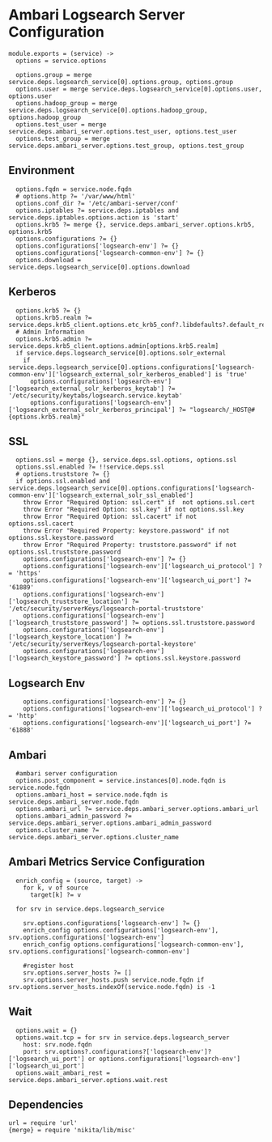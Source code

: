 
# Ambari Logsearch Server Configuration

    module.exports = (service) ->
      options = service.options

      options.group = merge service.deps.logsearch_service[0].options.group, options.group
      options.user = merge service.deps.logsearch_service[0].options.user, options.user
      options.hadoop_group = merge service.deps.logsearch_service[0].options.hadoop_group, options.hadoop_group
      options.test_user = merge service.deps.ambari_server.options.test_user, options.test_user
      options.test_group = merge service.deps.ambari_server.options.test_group, options.test_group

## Environment

      options.fqdn = service.node.fqdn
      # options.http ?= '/var/www/html'
      options.conf_dir ?= '/etc/ambari-server/conf'
      options.iptables ?= service.deps.iptables and service.deps.iptables.options.action is 'start'
      options.krb5 ?= merge {}, service.deps.ambari_server.options.krb5, options.krb5
      options.configurations ?= {}
      options.configurations['logsearch-env'] ?= {}
      options.configurations['logsearch-common-env'] ?= {}
      options.download = service.deps.logsearch_service[0].options.download

## Kerberos

      options.krb5 ?= {}
      options.krb5.realm ?= service.deps.krb5_client.options.etc_krb5_conf?.libdefaults?.default_realm
      # Admin Information
      options.krb5.admin ?= service.deps.krb5_client.options.admin[options.krb5.realm]
      if service.deps.logsearch_service[0].options.solr_external
        if service.deps.logsearch_service[0].options.configurations['logsearch-common-env']['logsearch_external_solr_kerberos_enabled'] is 'true'
          options.configurations['logsearch-env']['logsearch_external_solr_kerberos_keytab'] ?= '/etc/security/keytabs/logsearch.service.keytab'
          options.configurations['logsearch-env']['logsearch_external_solr_kerberos_principal'] ?= "logsearch/_HOST@#{options.krb5.realm}"

## SSL
  
      options.ssl = merge {}, service.deps.ssl.options, options.ssl 
      options.ssl.enabled ?= !!service.deps.ssl
      # options.truststore ?= {}
      if options.ssl.enabled and service.deps.logsearch_service[0].options.configurations['logsearch-common-env']['logsearch_external_solr_ssl_enabled']
        throw Error "Required Option: ssl.cert" if  not options.ssl.cert
        throw Error "Required Option: ssl.key" if not options.ssl.key
        throw Error "Required Option: ssl.cacert" if not options.ssl.cacert
        throw Error "Required Property: keystore.password" if not options.ssl.keystore.password
        throw Error "Required Property: truststore.password" if not options.ssl.truststore.password
        options.configurations['logsearch-env'] ?= {}
        options.configurations['logsearch-env']['logsearch_ui_protocol'] ?= 'https'
        options.configurations['logsearch-env']['logsearch_ui_port'] ?= '61889'
        options.configurations['logsearch-env']['logsearch_truststore_location'] ?= '/etc/security/serverKeys/logsearch-portal-truststore'
        options.configurations['logsearch-env']['logsearch_truststore_password'] ?= options.ssl.truststore.password
        options.configurations['logsearch-env']['logsearch_keystore_location'] ?= '/etc/security/serverKeys/logsearch-portal-keystore'
        options.configurations['logsearch-env']['logsearch_keystore_password'] ?= options.ssl.keystore.password

          
## Logsearch Env
        
        options.configurations['logsearch-env'] ?= {}
        options.configurations['logsearch-env']['logsearch_ui_protocol'] ?= 'http'
        options.configurations['logsearch-env']['logsearch_ui_port'] ?= '61888'

## Ambari

      #ambari server configuration
      options.post_component = service.instances[0].node.fqdn is service.node.fqdn
      options.ambari_host = service.node.fqdn is service.deps.ambari_server.node.fqdn
      options.ambari_url ?= service.deps.ambari_server.options.ambari_url
      options.ambari_admin_password ?= service.deps.ambari_server.options.ambari_admin_password
      options.cluster_name ?= service.deps.ambari_server.options.cluster_name

## Ambari Metrics Service Configuration
  
      enrich_config = (source, target) ->
        for k, v of source
          target[k] ?= v

      for srv in service.deps.logsearch_service

        srv.options.configurations['logsearch-env'] ?= {}
        enrich_config options.configurations['logsearch-env'], srv.options.configurations['logsearch-env']
        enrich_config options.configurations['logsearch-common-env'], srv.options.configurations['logsearch-common-env']
        
        #register host
        srv.options.server_hosts ?= []
        srv.options.server_hosts.push service.node.fqdn if srv.options.server_hosts.indexOf(service.node.fqdn) is -1

## Wait

      options.wait = {}
      options.wait.tcp = for srv in service.deps.logsearch_server
        host: srv.node.fqdn
        port: srv.options?.configurations?['logsearch-env']?['logsearch_ui_port'] or options.configurations['logsearch-env']['logsearch_ui_port']
      options.wait_ambari_rest = service.deps.ambari_server.options.wait.rest

## Dependencies

    url = require 'url'
    {merge} = require 'nikita/lib/misc'
